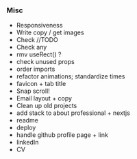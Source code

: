 ### Misc

- Responsiveness
- Write copy / get images
- Check //TODO
- Check any
- rmv useRect() ?
- check unused props
- order imports
- refactor animations; standardize times
- favicon + tab title
- Snap scroll!
- Email layout + copy
- Clean up old projects
- add stack to about professional + nextjs
- readme
- deploy
- handle github profile page + link
- linkedIn
- CV
